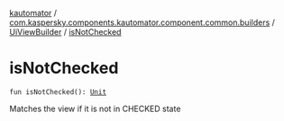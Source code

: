 [kautomator](../../index.md) / [com.kaspersky.components.kautomator.component.common.builders](../index.md) / [UiViewBuilder](index.md) / [isNotChecked](./is-not-checked.md)

# isNotChecked

`fun isNotChecked(): `[`Unit`](https://kotlinlang.org/api/latest/jvm/stdlib/kotlin/-unit/index.html)

Matches the view if it is not in CHECKED state

